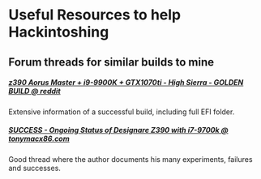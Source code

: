 # Useful Resources to help Hackintoshing

## Forum threads for similar builds to mine

##### [z390 Aorus Master + i9-9900K + GTX1070ti - High Sierra - GOLDEN BUILD @ reddit](https://www.reddit.com/r/hackintosh/comments/a4obvs/z390_aorus_master_i99900k_gtx1070ti_high_sierra/)

Extensive information of a successful build, including full EFI folder.


##### [SUCCESS - Ongoing Status of Designare Z390 with i7-9700k @ tonymacx86.com](https://www.tonymacx86.com/threads/success-ongoing-status-of-designare-z390-with-i7-9700k.266065/)

Good thread where the author documents his many experiments, failures and successes.